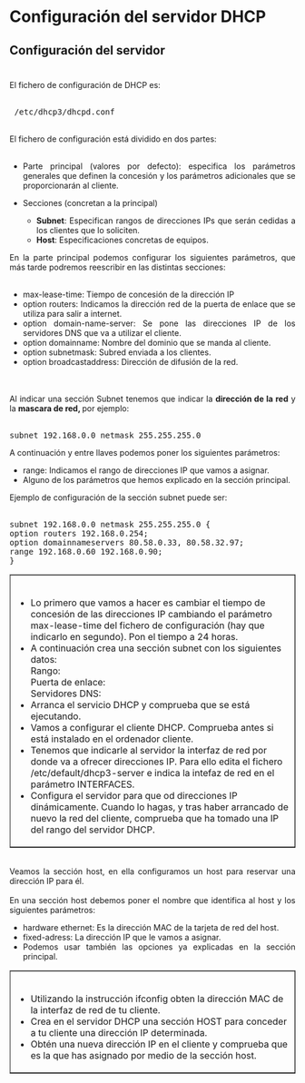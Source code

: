 # Configuración del servidor DHCP
<h2 style="text-align: justify;"><span style="font-weight: bold;">Configuración del servidor</span></h2>
<div style="text-align: justify;"> </div>
<h3 style="text-align: justify;"><span style="font-weight: bold;"></span></h3>
<div style="text-align: justify;"> <span style="font-weight: bold;"></span><br /><span style="font-weight: bold;"> </span>El fichero de configuración de DHCP es:<span style="font-weight: bold;"></span><br /><span style="font-weight: bold;"> </span><br /><pre> /etc/dhcp3/dhcpd.conf</pre><br />El fichero de configuración está dividido en dos partes:<br /><br /> </div>
<ul style="text-align: justify;">
  <li>Parte principal (valores por defecto): especifica los parámetros generales que definen la concesión y los parámetros adicionales que se proporcionarán al cliente.<br /></li>
</ul>
<div style="text-align: justify;"> </div>
<ul style="text-align: justify;">
  <li>Secciones (concretan a la principal)</li>
  <ul>
    <li><span style="font-weight: bold;">Subnet</span>: Especifican rangos de direcciones IPs que serán cedidas a los clientes que lo soliciten.</li>
    <li><span style="font-weight: bold;">Host</span>: Especificaciones concretas de equipos. <br /></li>
  </ul>
</ul>
<div style="text-align: justify;">En la parte principal podemos configurar los siguientes parámetros, que más tarde podremos reescribir en las distintas secciones:<br /><br />
  <ul style="text-align: justify;">
    <li>max-lease-time: Tiempo de concesión de la dirección IP<br /></li>
    <li>option routers: Indicamos la dirección red de la puerta de enlace que se utiliza para salir a internet.</li>
    <li>option domain-name-server: Se pone las direcciones IP de los servidores DNS que va a utilizar el cliente.</li>
    <li>option domain­name: Nombre del dominio que se manda al cliente.</li>
    <li>option subnet­mask: Subred enviada a los clientes.</li>
    <li>option broadcast­address: Dirección de difusión de la red.</li>
  </ul><br /><br />Al indicar una sección Subnet tenemos que indicar la <span style="font-weight: bold;">dirección de la red</span> y la <span style="font-weight: bold;">mascara de red, </span>por ejemplo:<br /><br /><pre>subnet 192.168.0.0 netmask 255.255.255.0</pre>A continuación y entre llaves podemos poner los siguientes parámetros:<br /> </div>
<ul style="text-align: justify;">
  <li>range: Indicamos el rango de direcciones IP que vamos a asignar.</li>
  <li>Alguno de los parámetros que hemos explicado en la sección principal.<br /></li>
</ul>
<div style="text-align: justify;">Ejemplo de configuración de la sección subnet puede ser:<br /><br /><pre>subnet 192.168.0.0 netmask 255.255.255.0 {
option routers 192.168.0.254;
option domain­name­servers 80.58.0.33, 80.58.32.97;
range 192.168.0.60 192.168.0.90;
} </pre> </div>
<table width="100%" border="1" style="text-align: left; margin-left: 0px; margin-right: 0px;"><tbody>
  <tr>
    <td width="100%" valign="top"><br />
      <ul>
        <li>Lo primero que vamos a hacer es cambiar el tiempo de concesión de las direcciones IP cambiando el parámetro max-lease-time del fichero de configuración (hay que indicarlo en segundo). Pon el tiempo a 24 horas. </li>
        <li>A continuación crea una sección subnet con los siguientes datos:<br />Rango:<br />Puerta de enlace:<br />Servidores DNS:</li>
        <li>Arranca el servicio DHCP y comprueba que se está ejecutando.</li>
        <li>Vamos a configurar el cliente DHCP. Comprueba antes si está instalado en el ordenador cliente.</li>
        <li>Tenemos que indicarle al servidor la interfaz de red por donde va a ofrecer direcciones IP. Para ello edita el fichero /etc/default/dhcp3-server e indica la intefaz de red en el parámetro INTERFACES.</li>
        <li>Configura el servidor para que od direcciones IP dinámicamente. Cuando lo hagas, y tras haber arrancado de nuevo la red del cliente, comprueba que ha tomado una IP del rango del servidor DHCP.<br /></li>
      </ul>
    </td>
  </tr></tbody>
</table>
<div style="text-align: justify;"><br />Veamos la sección host, en ella configuramos un host para reservar una dirección IP para él.<br /><br />En una sección host debemos poner el nombre que identifica al host y los siguientes parámetros:<br />
  <ul style="text-align: justify;">
    <li>hardware ethernet: Es la dirección MAC de la tarjeta de red del host.</li>
    <li>fixed-adress: La dirección IP que le vamos a asignar.</li>
    <li>Podemos usar también las opciones ya explicadas en la sección principal.</li>
  </ul>
  <table width="100%" border="1"><tbody>
    <tr>
      <td width="100%" valign="top"><br />
        <ul>
          <li>Utilizando la instrucción ifconfig obten la dirección MAC de la interfaz de red de tu cliente.</li>
          <li>Crea en el servidor DHCP una sección HOST para conceder a tu cliente una dirección IP determinada.</li>
          <li>Obtén una nueva dirección IP en el cliente y comprueba que es la que has asignado por medio de la sección host.</li>
        </ul>
      </td>
    </tr></tbody>
  </table><br /></div>
